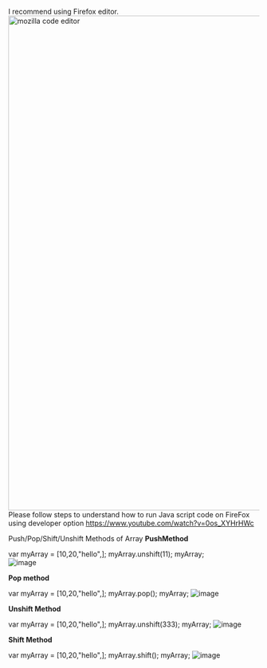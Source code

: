 I recommend using Firefox editor.  
<img width="993" alt="mozilla code editor" src="https://user-images.githubusercontent.com/34305933/111946422-d8701280-8ab1-11eb-96a2-d07f47fa12f8.PNG">
Please follow steps to understand how to run Java script code on FireFox using developer option https://www.youtube.com/watch?v=0os_XYHrHWc

Push/Pop/Shift/Unshift Methods of Array
**PushMethod**

var myArray = [10,20,"hello",];
myArray.unshift(11);
myArray;  
![image](https://user-images.githubusercontent.com/34305933/111948824-1ff89d80-8ab6-11eb-9eab-8478671fca1c.png)


**Pop method**

var myArray = [10,20,"hello",];
myArray.pop();
myArray;
![image](https://user-images.githubusercontent.com/34305933/111948992-4e767880-8ab6-11eb-8fff-519cbb556c76.png)

**Unshift Method**

var myArray = [10,20,"hello",];
myArray.unshift(333);
myArray;
![image](https://user-images.githubusercontent.com/34305933/111949058-6c43dd80-8ab6-11eb-840d-987121675639.png)

**Shift Method**

var myArray = [10,20,"hello",];
myArray.shift();
myArray;
![image](https://user-images.githubusercontent.com/34305933/111949123-88477f00-8ab6-11eb-9570-5bab4e2faade.png)
